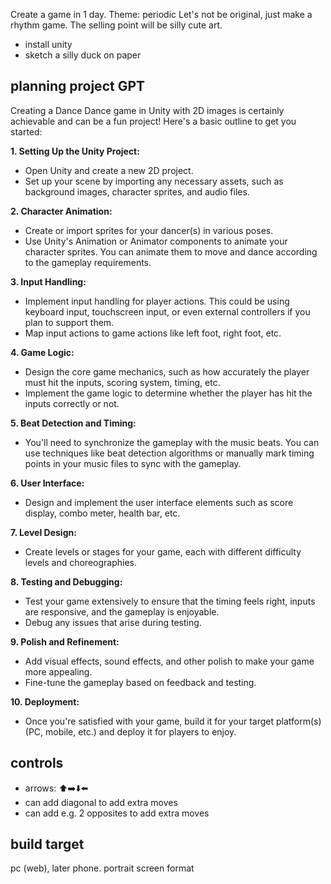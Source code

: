 Create a game in 1 day. Theme: periodic
Let's not be original, just make a rhythm game. The selling point will be silly cute art.

- install unity
- sketch a silly duck on paper

## planning project GPT
Creating a Dance Dance game in Unity with 2D images is certainly achievable and can be a fun project! Here's a basic outline to get you started:

**1. Setting Up the Unity Project:**
- Open Unity and create a new 2D project.
- Set up your scene by importing any necessary assets, such as background images, character sprites, and audio files.

**2. Character Animation:**
- Create or import sprites for your dancer(s) in various poses.
- Use Unity's Animation or Animator components to animate your character sprites. You can animate them to move and dance according to the gameplay requirements.

**3. Input Handling:**
- Implement input handling for player actions. This could be using keyboard input, touchscreen input, or even external controllers if you plan to support them.
- Map input actions to game actions like left foot, right foot, etc.

**4. Game Logic:**
- Design the core game mechanics, such as how accurately the player must hit the inputs, scoring system, timing, etc.
- Implement the game logic to determine whether the player has hit the inputs correctly or not.

**5. Beat Detection and Timing:**
- You'll need to synchronize the gameplay with the music beats. You can use techniques like beat detection algorithms or manually mark timing points in your music files to sync with the gameplay.

**6. User Interface:**
- Design and implement the user interface elements such as score display, combo meter, health bar, etc.

**7. Level Design:**
- Create levels or stages for your game, each with different difficulty levels and choreographies.

**8. Testing and Debugging:**
- Test your game extensively to ensure that the timing feels right, inputs are responsive, and the gameplay is enjoyable.
- Debug any issues that arise during testing.

**9. Polish and Refinement:**
- Add visual effects, sound effects, and other polish to make your game more appealing.
- Fine-tune the gameplay based on feedback and testing.

**10. Deployment:**
- Once you're satisfied with your game, build it for your target platform(s) (PC, mobile, etc.) and deploy it for players to enjoy.

## controls
- arrows: ⬆️➡️⬇️⬅️
- can add diagonal to add extra moves
- can add e.g. 2 opposites to add extra moves

## build target
pc (web), later phone. portrait screen format

